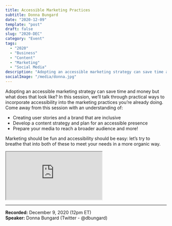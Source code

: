 ```yaml
---
title: Accessible Marketing Practices
subtitle: Donna Bungard
date: "2020-12-09"
template: "post"
draft: false
slug: "2020-DEC"
category: "Event"
tags:
  - "2020"
  - "Business"
  - "Content"
  - "Marketing"
  - "Social Media"
description: "Adopting an accessible marketing strategy can save time and money but what does that look like? In this session, we’ll talk through practical ways to incorporate accessibility into the marketing practices you’re already doing."
socialImage: "/media/donna.jpg"
---
```

Adopting an accessible marketing strategy can save time and money but what does that look like? In this session, we’ll talk through practical ways to incorporate accessibility into the marketing practices you’re already doing. Come away from this session with an understanding of:
- Creating user stories and a brand that are inclusive
- Develop a content strategy and plan for an accessible presence
- Prepare your media to reach a broader audience and more!

Marketing should be fun and accessibility should be easy: let’s try to breathe that into both of these to meet your needs in a more organic way.

<iframe title="Accessible Marketing Practices by Donna Bungard" src="https://www.youtube.com/embed/YVZP2YGIhn4" allow="accelerometer; autoplay; encrypted-media; gyroscope; picture-in-picture" allowfullscreen></iframe>

-----
<b>Recorded:</b> December 9, 2020 (12pm ET)<br>
<b>Speaker:</b> Donna Bungard (Twitter - @dbungard)